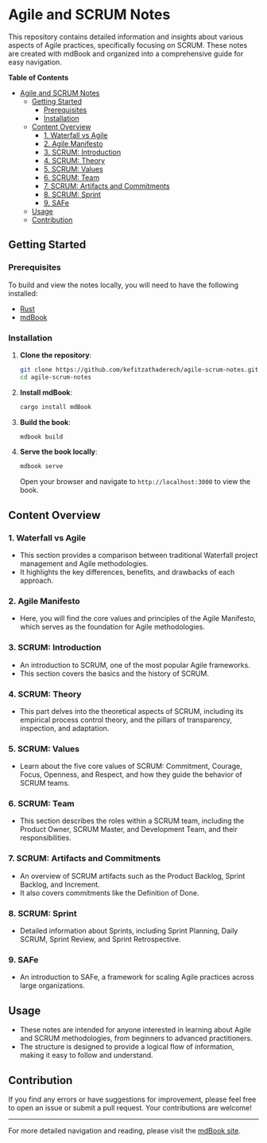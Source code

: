 # Agile and SCRUM Notes

This repository contains detailed information and insights about various aspects of Agile practices, specifically focusing on SCRUM. These notes are created with mdBook and organized into a comprehensive guide for easy navigation.

**Table of Contents**

- [Agile and SCRUM Notes]()
  - [Getting Started](#getting-started)
    - [Prerequisites](#prerequisites)
    - [Installation](#installation)
  - [Content Overview](#content-overview)
    - [1. Waterfall vs Agile](./mdBook/src/01_Waterfall-vs-Agile/README.md)
    - [2. Agile Manifesto](./mdBook/src/02_Agile-Manifesto/README.md)
    - [3. SCRUM: Introduction](./mdBook/src/03_SCRUM/README.md)
    - [4. SCRUM: Theory](./mdBook/src/04_SCRUM-Theory/README.md)
    - [5. SCRUM: Values](./mdBook/src/05_SCRUM-Values)
    - [6. SCRUM: Team](./mdBook/src/06_SCRUM-Team/README.md)
    - [7. SCRUM: Artifacts and Commitments](./mdBook/src/07_Artifacts-Commitments/README.md)
    - [8. SCRUM: Sprint](./mdBook/src/08_Sprint/README.md)
    - [9. SAFe](./mdBook/src/09_SAFe/README.md)
  - [Usage](#usage)
  - [Contribution](#contribution)

## Getting Started

### Prerequisites

To build and view the notes locally, you will need to have the following installed:

- [Rust](https://www.rust-lang.org/)
- [mdBook](https://github.com/rust-lang/mdBook)

### Installation

1. **Clone the repository**:

    ```bash
    git clone https://github.com/kefitzathaderech/agile-scrum-notes.git
    cd agile-scrum-notes
    ```

2. **Install mdBook**:

    ```bash
    cargo install mdBook
    ```

3. **Build the book**:

    ```bash
    mdbook build
    ```

4. **Serve the book locally**:

    ```bash
    mdbook serve
    ```

    Open your browser and navigate to `http://localhost:3000` to view the book.

## Content Overview

### 1. Waterfall vs Agile

- This section provides a comparison between traditional Waterfall project management and Agile methodologies.
- It highlights the key differences, benefits, and drawbacks of each approach.

### 2. Agile Manifesto

- Here, you will find the core values and principles of the Agile Manifesto, which serves as the foundation for Agile methodologies.

### 3. SCRUM: Introduction

- An introduction to SCRUM, one of the most popular Agile frameworks.
- This section covers the basics and the history of SCRUM.

### 4. SCRUM: Theory

- This part delves into the theoretical aspects of SCRUM, including its empirical process control theory, and the pillars of transparency, inspection, and adaptation.

### 5. SCRUM: Values

- Learn about the five core values of SCRUM: Commitment, Courage, Focus, Openness, and Respect, and how they guide the behavior of SCRUM teams.

### 6. SCRUM: Team

- This section describes the roles within a SCRUM team, including the Product Owner, SCRUM Master, and Development Team, and their responsibilities.

### 7. SCRUM: Artifacts and Commitments

- An overview of SCRUM artifacts such as the Product Backlog, Sprint Backlog, and Increment.
- It also covers commitments like the Definition of Done.

### 8. SCRUM: Sprint

- Detailed information about Sprints, including Sprint Planning, Daily SCRUM, Sprint Review, and Sprint Retrospective.

### 9. SAFe

- An introduction to SAFe, a framework for scaling Agile practices across large organizations.

## Usage

- These notes are intended for anyone interested in learning about Agile and SCRUM methodologies, from beginners to advanced practitioners.
- The structure is designed to provide a logical flow of information, making it easy to follow and understand.

## Contribution

If you find any errors or have suggestions for improvement, please feel free to open an issue or submit a pull request. Your contributions are welcome!

---

For more detailed navigation and reading, please visit the [mdBook site](https://your-mdbook-site-url.com).
